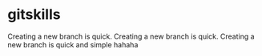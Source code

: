 # gitskills
Creating a new branch is quick.
Creating a new branch is quick.
Creating a new branch is quick and simple
hahaha
